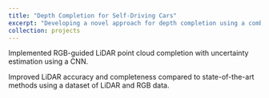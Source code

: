 ```yaml
---
title: "Depth Completion for Self-Driving Cars"
excerpt: "Developing a novel approach for depth completion using a combination of RGB and depth data to improve accuracy and completeness.<br/><img src='/images/DR1.PNG'>"
collection: projects
---
```


Implemented RGB-guided LiDAR point cloud completion with uncertainty estimation using a CNN. 

Improved LiDAR accuracy and completeness compared to state-of-the-art methods using a dataset of LiDAR
and RGB data.